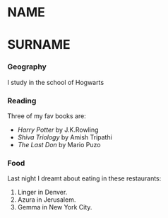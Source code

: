 # NAME
# SURNAME
### Geography

I study in the school of  Hogwarts

### Reading

Three of my fav books are:

- *Harry Potter* by J.K.Rowling
- *Shiva Triology* by Amish Tripathi
- *The Last Don* by Mario Puzo

### Food

Last night I dreamt about eating in these restaurants:

1. Linger in Denver.
2. Azura in Jerusalem.
3. Gemma in New York City.

